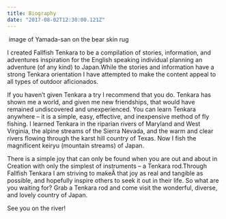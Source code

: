 ```yaml
---
title: Biography
date: "2017-08-02T12:30:00.121Z"
---
```


![]() image of Yamada-san on the bear skin rug

<p class="">I created Fallfish Tenkara to be a compilation of stories, information, and adventures inspiration for the English speaking individual planning an adventure (of any kind) to Japan.While the stories and information have a strong Tenkara orientation I have attempted to make the content appeal to all types of outdoor aficionados.</p>

<p class="">If you haven’t given Tenkara a try I recommend that you do. Tenkara has shown me a world, and given me new friendships, that would have remained undiscovered and unexperienced. You can learn Tenkara anywhere – it is a simple, easy, effective, and inexpensive method of fly fishing. I learned Tenkara in the riparian rivers of Maryland and West Virginia, the alpine streams of the Sierra Nevada, and the warm and clear rivers flowing through the karst hill country of Texas. Now I fish the magnificent keiryu (mountain streams) of Japan.</p>

<p class="">There is a simple joy that can only be found when you are out and about in Creation with only the simplest of instruments – a Tenkara rod.Through Fallfish Tenkara I am striving to makeÂ that joy as real and tangible as possible, and hopefully inspire others to seek it out in their life. So what are you waiting for? Grab a Tenkara rod and come visit the wonderful, diverse, and lovely country of Japan.</p>

<p class="">See you on the river!</p>